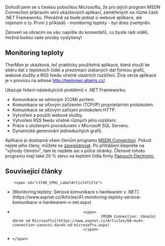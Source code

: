 <!-- dcterms:identifier = aspnetcz#106 -->
<!-- dcterms:title = První z ukázkových aplikací pro MSDN Connection: TherMon -->
<!-- dcterms:abstract = TherMon je ukázková, leč prakticky použitelná aplikace, která slouží ke sběru dat z teplotních čidel a prezentaci získaných dat formou grafů, webové služby a RSS feedu včetně vlastních rozšíření. Živá verze aplikace je v provozu na adrese http://teplomer.altairis.cz/. -->
<!-- np9:categoryId = 1 -->
<!-- x4w:category = Tipy, triky -->
<!-- np9:authorId = 1 -->
<!-- np9:authorEmail = michal.valasek@altairis.cz -->
<!-- dcterms:creator = Michal Altair Valášek -->
<!-- dcterms:created = 2006-07-31T11:27:47.397+02:00 -->
<!-- dcterms:dateAccepted = 2006-07-31T11:27:47.397+02:00 -->

Dohodl jsem se s českou pobočkou Microsoftu, že pro jejich program MSDN Connection připravím sérii ukázkových aplikací, zaměřených na různé části .NET Frameworku. Převážně se bude jednat o webové aplikace, ale nejenom o ty. První z příkladů - monitoring teploty - byl dnes zveřejněn.

Zároveň se obracím na vás: napište do komentářů, co byste rádi viděli, možná budou vaše prosby vyslyšeny!

## Monitoring teploty

TherMon je ukázková, leč prakticky použitelná aplikace, která slouží ke sběru dat z teplotních čidel a prezentaci získaných dat formou grafů, webové služby a RSS feedu včetně vlastních rozšíření. Živá verze aplikace je v provozu na adrese [<font color="#0000ff">http://teplomer.altairis.cz/</font>](http://teplomer.altairis.cz/).

Ukazuje řešení následujících problémů v .NET Frameworku:

*   Komunikace se sériovým (COM) portem. 
*   Komunikace se síťovým zařízením (TCP/IP) proprietárním protokolem. 
*   Komunikace se síťovým zařízení protokolem HTTP. 
*   Vytvoření a použití webové služby. 
*   Vytvoření RSS feedu včetně různých jeho rozšíření. 
*   Práce s uloženými procedurami v Microsoft SQL Serveru. 
*   Dynamické generování jednoduchých grafů. 

Aplikace je dostupná všem členům programu [MSDN Connection](https://www.microsoft.com/cze/msdn/connection/default.mspx). Pokud nejste jeho členy, můžete se [zaregistrovat](https://www.microsoft.com/cze/msdn/connection/disclaimer.mspx). Po přihlášení klepněte na "výhody členství", tam to najdete asi v půlce stránky. Členové tohoto programu mají také 20 % slevu na teplotní čidla firmy [Papouch Electronic](http://www.papouch.com/).

## Související články

		<span id="ctl00_CPHC_LabelArticleTitle">

*   <span id="ctl00_CPHC_LabelArticleTitle">
										[Monitoring teploty: Sériová komunikace s hardwarem v .NET](https://www.aspnet.cz/Articles/41-monitoring-teploty-seriova-komunikace-s-hardwarem-v-net.aspx)
								</span>

*   <span>

										<span>
												[MSDN Connection: Vánoční dárek od Microsoftu](https://www.aspnet.cz/Articles/68-msdn-connection-vanocni-darek-od-microsoftu.aspx)
										</span>

*   </span>

		</span>